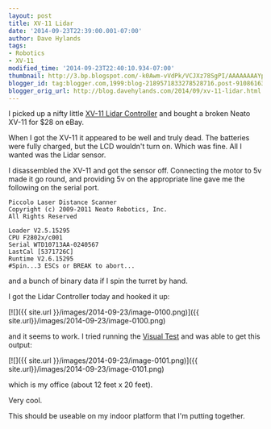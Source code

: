 ```yaml
---
layout: post
title: XV-11 Lidar
date: '2014-09-23T22:39:00.001-07:00'
author: Dave Hylands
tags:
- Robotics
- XV-11
modified_time: '2014-09-23T22:40:10.934-07:00'
thumbnail: http://3.bp.blogspot.com/-k0Awm-vVdPk/VCJXz78SgPI/AAAAAAAAYpE/E8T2kAkJ0dQ/s72-c/Lidar-Controller.png
blogger_id: tag:blogger.com,1999:blog-2189571833278528716.post-9108616383556963752
blogger_orig_url: http://blog.davehylands.com/2014/09/xv-11-lidar.html
---
```


I picked up a nifty little [XV-11 Lidar
Controller](https://www.getsurreal.com/product/lidar-controller-v2-0/) and bought
a broken Neato XV-11 for $28 on eBay.

When I got the XV-11 it appeared to be well and truly dead. The batteries were
fully charged, but the LCD wouldn't turn on. Which was fine. All I wanted was
the Lidar sensor.

I disassembled the XV-11 and got the sensor off. Connecting the motor to 5v
made it go round, and providing 5v on the appropriate line gave me the
following on the serial port.




    Piccolo Laser Distance Scanner
    Copyright (c) 2009-2011 Neato Robotics, Inc.
    All Rights Reserved

    Loader V2.5.15295
    CPU F2802x/c001
    Serial WTD10713AA-0240567
    LastCal [5371726C]
    Runtime V2.6.15295
    #Spin...3 ESCs or BREAK to abort...

and a bunch of binary data if I spin the turret by hand.

I got the Lidar Controller today and hooked it up:

[![]({{ site.url }}/images/2014-09-23/image-0100.png)]({{ site.url}}/images/2014-09-23/image-0100.png)

and it seems to work. I tried running the [Visual
Test](https://www.getsurreal.com/xv-lidar-controller-first-release/xv-lidar-controller-visual-test/) and was able to get this output:

[![]({{ site.url }}/images/2014-09-23/image-0101.png)]({{ site.url}}/images/2014-09-23/image-0101.png)


which is my office (about 12 feet x 20 feet).

Very cool.

This should be useable on my indoor platform that I'm putting together.

